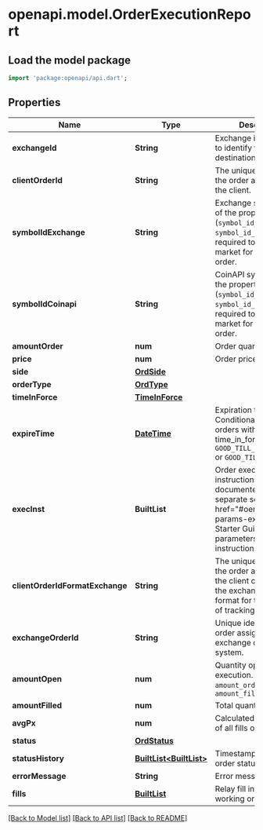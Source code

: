 # openapi.model.OrderExecutionReport

## Load the model package
```dart
import 'package:openapi/api.dart';
```

## Properties
Name | Type | Description | Notes
------------ | ------------- | ------------- | -------------
**exchangeId** | **String** | Exchange identifier used to identify the routing destination. | 
**clientOrderId** | **String** | The unique identifier of the order assigned by the client. | 
**symbolIdExchange** | **String** | Exchange symbol. One of the properties (`symbol_id_exchange`, `symbol_id_coinapi`) is required to identify the market for the new order. | [optional] 
**symbolIdCoinapi** | **String** | CoinAPI symbol. One of the properties (`symbol_id_exchange`, `symbol_id_coinapi`) is required to identify the market for the new order. | [optional] 
**amountOrder** | **num** | Order quantity. | 
**price** | **num** | Order price. | 
**side** | [**OrdSide**](OrdSide.md) |  | 
**orderType** | [**OrdType**](OrdType.md) |  | 
**timeInForce** | [**TimeInForce**](TimeInForce.md) |  | 
**expireTime** | [**DateTime**](DateTime.md) | Expiration time. Conditionaly required for orders with time_in_force = `GOOD_TILL_TIME_EXCHANGE` or `GOOD_TILL_TIME_OEML`. | [optional] 
**execInst** | **BuiltList<String>** | Order execution instructions are documented in the separate section: <a href=\"#oeml-order-params-exec\">OEML / Starter Guide / Order parameters / Execution instructions</a>  | [optional] 
**clientOrderIdFormatExchange** | **String** | The unique identifier of the order assigned by the client converted to the exchange order tag format for the purpose of tracking it. | 
**exchangeOrderId** | **String** | Unique identifier of the order assigned by the exchange or executing system. | [optional] 
**amountOpen** | **num** | Quantity open for further execution. `amount_open` = `amount_order` - `amount_filled` | 
**amountFilled** | **num** | Total quantity filled. | 
**avgPx** | **num** | Calculated average price of all fills on this order. | [optional] 
**status** | [**OrdStatus**](OrdStatus.md) |  | 
**statusHistory** | [**BuiltList<BuiltList<String>>**](BuiltList.md) | Timestamped history of order status changes. | [optional] 
**errorMessage** | **String** | Error message. | [optional] 
**fills** | [**BuiltList<Fills>**](Fills.md) | Relay fill information on working orders. | [optional] 

[[Back to Model list]](../README.md#documentation-for-models) [[Back to API list]](../README.md#documentation-for-api-endpoints) [[Back to README]](../README.md)


